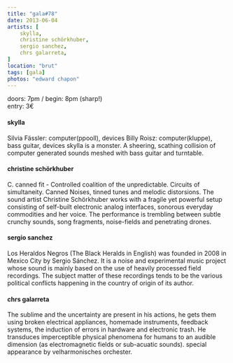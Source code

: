 ```yaml
---
title: "gala#78"
date: 2013-06-04
artists: [
    skylla,
    christine schörkhuber,
    sergio sanchez,
    chrs galarreta,
]
location: "brut"
tags: [gala]
photos: "edward chapon"
---
```

doors: 7pm / begin: 8pm (sharp!)  
entry: 3€

#### skylla
Silvia Fässler: computer(ppooll), devices Billy Roisz: computer(kluppe), bass guitar, devices skylla is a monster. A sheering, scathing collision of computer generated sounds meshed with bass guitar and turntable.

#### christine schörkhuber
C. canned fit - Controlled coalition of the unpredictable. Circuits of simultaneity. Canned Noises, tinned tunes and melodic distorsions. The sound artist Christine Schörkhuber works with a fragile yet powerful setup consisting of self-built electronic analog interfaces, sonorous everyday commodities and her voice. The performance is trembling between subtle crunchy sounds, song fragments, noise-fields and penetrating drones.

#### sergio sanchez
Los Heraldos Negros (The Black Heralds in English) was founded in 2008 in Mexico City by Sergio Sánchez. It is a noise and experimental music project whose sound is mainly based on the use of heavily processed field recordings. The subject matter of these recordings tends to be the various political conflicts happening in the country of origin of its author.

#### chrs galarreta
The sublime and the uncertainty are present in his actions, he gets them using broken electrical appliances, homemade instruments, feedback systems, the induction of errors in hardware and electronic trash. He transduces imperceptible physical phenomena for humans to an audible dimension (as electromagnetic fields or sub-acuatic sounds).
special appearance by velharmonisches orchester.
